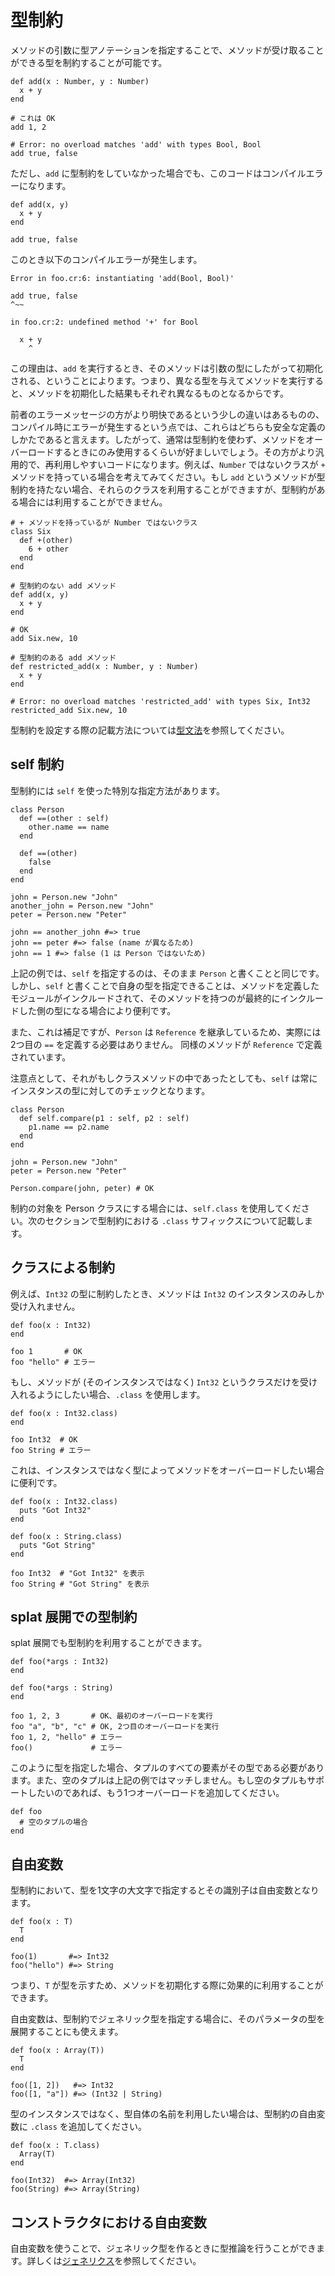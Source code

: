 # 型制約

メソッドの引数に型アノテーションを指定することで、メソッドが受け取ることができる型を制約することが可能です。

```crystal
def add(x : Number, y : Number)
  x + y
end

# これは OK
add 1, 2

# Error: no overload matches 'add' with types Bool, Bool
add true, false
```

ただし、`add` に型制約をしていなかった場合でも、このコードはコンパイルエラーになります。

```crystal
def add(x, y)
  x + y
end

add true, false
```

このとき以下のコンパイルエラーが発生します。

```
Error in foo.cr:6: instantiating 'add(Bool, Bool)'

add true, false
^~~

in foo.cr:2: undefined method '+' for Bool

  x + y
    ^
```

この理由は、`add` を実行するとき、そのメソッドは引数の型にしたがって初期化される、ということによります。つまり、異なる型を与えてメソッドを実行すると、メソッドを初期化した結果もそれぞれ異なるものとなるからです。

前者のエラーメッセージの方がより明快であるという少しの違いはあるものの、コンパイル時にエラーが発生するという点では、これらはどちらも安全な定義のしかたであると言えます。したがって、通常は型制約を使わず、メソッドをオーバーロードするときにのみ使用するくらいが好ましいでしょう。その方がより汎用的で、再利用しやすいコードになります。例えば、`Number` ではないクラスが `+` メソッドを持っている場合を考えてみてください。もし `add` というメソッドが型制約を持たない場合、それらのクラスを利用することができますが、型制約がある場合には利用することができません。

```crystal
# + メソッドを持っているが Number ではないクラス
class Six
  def +(other)
    6 + other
  end
end

# 型制約のない add メソッド
def add(x, y)
  x + y
end

# OK
add Six.new, 10

# 型制約のある add メソッド
def restricted_add(x : Number, y : Number)
  x + y
end

# Error: no overload matches 'restricted_add' with types Six, Int32
restricted_add Six.new, 10
```

型制約を設定する際の記載方法については[型文法](type_grammar.html)を参照してください。

## self 制約

型制約には `self` を使った特別な指定方法があります。

```crystal
class Person
  def ==(other : self)
    other.name == name
  end

  def ==(other)
    false
  end
end

john = Person.new "John"
another_john = Person.new "John"
peter = Person.new "Peter"

john == another_john #=> true
john == peter #=> false (name が異なるため)
john == 1 #=> false (1 は Person ではないため)
```

上記の例では、`self` を指定するのは、そのまま `Person` と書くことと同じです。しかし、`self` と書くことで自身の型を指定できることは、メソッドを定義したモジュールがインクルードされて、そのメソッドを持つのが最終的にインクルードした側の型になる場合により便利です。

また、これは補足ですが、`Person` は `Reference` を継承しているため、実際には2つ目の `==` を定義する必要はありません。 同様のメソッドが `Reference` で定義されています。

注意点として、それがもしクラスメソッドの中であったとしても、`self` は常にインスタンスの型に対してのチェックとなります。

```crystal
class Person
  def self.compare(p1 : self, p2 : self)
    p1.name == p2.name
  end
end

john = Person.new "John"
peter = Person.new "Peter"

Person.compare(john, peter) # OK
```

制約の対象を Person クラスにする場合には、`self.class` を使用してください。次のセクションで型制約における `.class` サフィックスについて記載します。

## クラスによる制約

例えば、`Int32` の型に制約したとき、メソッドは `Int32` のインスタンスのみしか受け入れません。

```crystal
def foo(x : Int32)
end

foo 1       # OK
foo "hello" # エラー
```

もし、メソッドが (そのインスタンスではなく) `Int32` というクラスだけを受け入れるようにしたい場合、`.class` を使用します。

```crystal
def foo(x : Int32.class)
end

foo Int32  # OK
foo String # エラー
```

これは、インスタンスではなく型によってメソッドをオーバーロードしたい場合に便利です。

```crystal
def foo(x : Int32.class)
  puts "Got Int32"
end

def foo(x : String.class)
  puts "Got String"
end

foo Int32  # "Got Int32" を表示
foo String # "Got String" を表示
```

## splat 展開での型制約

splat 展開でも型制約を利用することができます。

```crystal
def foo(*args : Int32)
end

def foo(*args : String)
end

foo 1, 2, 3       # OK、最初のオーバーロードを実行
foo "a", "b", "c" # OK, 2つ目のオーバーロードを実行
foo 1, 2, "hello" # エラー
foo()             # エラー
```

このように型を指定した場合、タプルのすべての要素がその型である必要があります。また、空のタプルは上記の例ではマッチしません。もし空のタプルもサポートしたいのであれば、もう1つオーバーロードを追加してください。

```crystal
def foo
  # 空のタプルの場合
end
```

## 自由変数

型制約において、型を1文字の大文字で指定するとその識別子は自由変数となります。

```crystal
def foo(x : T)
  T
end

foo(1)       #=> Int32
foo("hello") #=> String
```

つまり、`T` が型を示すため、メソッドを初期化する際に効果的に利用することができます。

自由変数は、型制約でジェネリック型を指定する場合に、そのパラメータの型を展開することにも使えます。

```crystal
def foo(x : Array(T))
  T
end

foo([1, 2])   #=> Int32
foo([1, "a"]) #=> (Int32 | String)
```

型のインスタンスではなく、型自体の名前を利用したい場合は、型制約の自由変数に `.class` を追加してください。

```crystal
def foo(x : T.class)
  Array(T)
end

foo(Int32)  #=> Array(Int32)
foo(String) #=> Array(String)
```

## コンストラクタにおける自由変数

自由変数を使うことで、ジェネリック型を作るときに型推論を行うことができます。詳しくは[ジェネリクス](generics.html)を参照してください。

